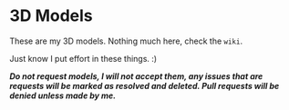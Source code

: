 # 3D Models
These are my 3D models.  Nothing much here, check the `wiki`.

Just know I put effort in these things. :)

_**Do not request models, I will not accept them, any issues that are requests will be marked as resolved and deleted.  Pull requests will be denied unless made by me.**_
